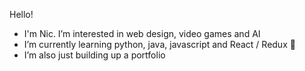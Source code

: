 Hello!
- I'm Nic. I’m interested in web design, video games and AI
- I’m currently learning python, java, javascript and React / Redux 🌱
- I’m also just building up a portfolio
